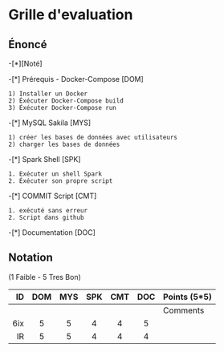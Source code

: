 # Grille d'evaluation


## Énoncé

-[*][Noté]

-[*] Prérequis - Docker-Compose  [DOM]

    1) Installer un Docker
    2) Éxécuter Docker-Compose build 
    3) Éxécuter Docker-Compose run

-[*] MySQL Sakila  [MYS] 

    1) créer les bases de données avec utilisateurs
    2) charger les bases de données
    
-[*] Spark Shell [SPK]

    1. Exécuter un shell Spark
    2. Éxécuter son propre script

-[*] COMMIT Script [CMT]

    1. exécuté sans erreur
    2. Script dans github

-[*] Documentation [DOC]


## Notation 

(1 Faible - 5 Tres Bon)

| ID  |DOM|MYS|SPK|CMT|DOC| Points (5*5)                     |
|----:|:-:|:-:|:-:|:-:|:-:|----------------------------------|  
|     |   |   |   |   |   | Comments                         |
| 6ix | 5 | 5 | 4 | 4 | 5 |                                  |  
| IR  | 5 | 5 | 4 | 4 | 4 |                                  |  


